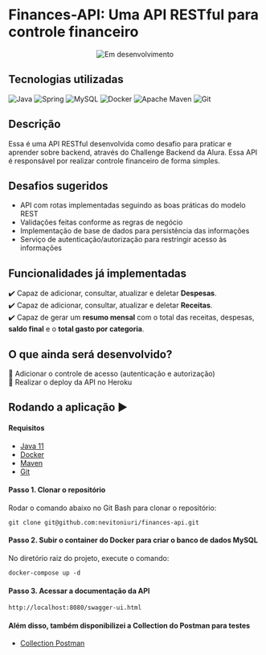 # Finances-API: Uma API RESTful para controle financeiro

<p align="center">
<img src="https://img.shields.io/static/v1?label=STATUS&message=EM%20DESENVOLVIMENTO&color=RED&style=for-the-badge" alt="Em desenvolvimento"/>
</p>

## Tecnologias utilizadas
![Java](https://img.shields.io/badge/java-%23ED8B00.svg?style=for-the-badge&logo=java&logoColor=white)
![Spring](https://img.shields.io/badge/spring-%236DB33F.svg?style=for-the-badge&logo=spring&logoColor=white)
![MySQL](https://img.shields.io/badge/mysql-%2300f.svg?style=for-the-badge&logo=mysql&logoColor=white)
![Docker](https://img.shields.io/badge/docker-%230db7ed.svg?style=for-the-badge&logo=docker&logoColor=white)
![Apache Maven](https://img.shields.io/badge/Apache%20Maven-C71A36?style=for-the-badge&logo=Apache%20Maven&logoColor=white)
![Git](https://img.shields.io/badge/git-%23F05033.svg?style=for-the-badge&logo=git&logoColor=white)

## Descrição
Essa é uma API RESTful desenvolvida como desafio para praticar e aprender sobre backend, através do Challenge Backend
da Alura. Essa API é responsável por realizar controle financeiro de forma simples.

## Desafios sugeridos
* API com rotas implementadas seguindo as boas práticas do modelo REST 
* Validações feitas conforme as regras de negócio
* Implementação de base de dados para persistência das informações
* Serviço de autenticação/autorização para restringir acesso às informações

## Funcionalidades já implementadas

✔️ Capaz de adicionar, consultar, atualizar e deletar **Despesas**.\
✔️ Capaz de adicionar, consultar, atualizar e deletar **Receitas**.\
✔️ Capaz de gerar um **resumo mensal** com o total das receitas, despesas, **saldo final** e o **total gasto por categoria**.

## O que ainda será desenvolvido?

📝 Adicionar o controle de acesso (autenticação e autorização)\
📝 Realizar o deploy da API no Heroku

## Rodando a aplicação ▶️
#### Requisitos
* [Java 11](https://www.oracle.com/br/java/technologies/javase/jdk11-archive-downloads.html)
* [Docker](https://www.docker.com/)
* [Maven](https://maven.apache.org/)
* [Git](https://git-scm.com/)

#### Passo 1. Clonar o repositório
Rodar o comando abaixo no Git Bash para clonar o repositório:
```
git clone git@github.com:nevitoniuri/finances-api.git
```
#### Passo 2. Subir o container do Docker para criar o banco de dados MySQL
No diretório raiz do projeto, execute o comando:
```
docker-compose up -d
```
#### Passo 3. Acessar a documentação da API
```
http://localhost:8080/swagger-ui.html
```
#### Além disso, também disponibilizei a Collection do Postman para testes
* [Collection Postman](https://github.com/nevitoniuri/finances-api/blob/ccc8c735a52b48febc066443508e3f2bef4c6bbe/Postman/finances-api.postman_collection.json)